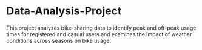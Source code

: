 # Data-Analysis-Project
This project analyzes bike-sharing data to identify peak and off-peak usage times for registered and casual users and examines the impact of weather conditions across seasons on bike usage. 

